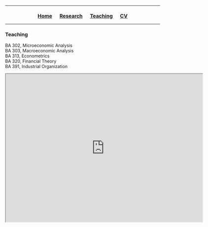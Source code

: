 <hr>
  <h3> 
      <p align="center"> 
          <a href="https://ccbautista.github.io/">Home</a> &emsp;
          <a href="https://ccbautista.github.io/research">Research</a> &emsp; 
          <a href="https://ccbautista.github.io/teaching">Teaching</a> &emsp; 
          <a href="https://drive.google.com/file/d/1Iopc_TrXDKz79ofbDGWxYiX8aaP9EgEH/view">CV</a>
      </p>
  </h3>
<hr>
   
<h3> 
    Teaching
</h3>

BA 302, Microeconomic Analysis <br>
BA 303, Macroeconomic Analysis <br>
BA 313, Econometrics <br>
BA 320, Financial Theory <br>
BA 391, Industrial Organization <br>

<iframe src="https://drive.google.com/file/d/1Jo4OSG79qGs7V9rWh61A_h17pHJz-YBL/preview" width="640" height="480" allow="autoplay"></iframe>